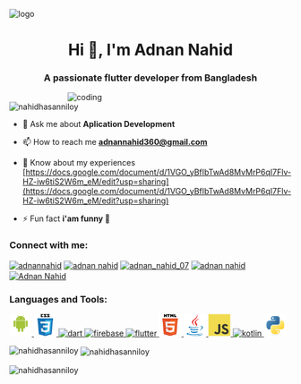 ![logo](https://github.com/nahidhasanniloy/Adnan_Nahid/blob/main/adnannahid360.png)
<h1 align="center">Hi 👋, I'm Adnan Nahid</h1>
<h3 align="center">A passionate flutter developer from Bangladesh</h3>
<img align="right" alt="coding" width="400" src="https://user-images.githubusercontent.com/55389276/140866485-8fb1c876-9a8f-4d6a-98dc-08c4981eaf70.gif">

<p align="left"> <img src="https://komarev.com/ghpvc/?username=nahidhasanniloy&label=Profile%20views&color=0e75b6&style=flat" alt="nahidhasanniloy" /> </p>

- 💬 Ask me about **Aplication Development**

- 📫 How to reach me **adnannahid360@gmail.com**

- 📄 Know about my experiences [https://docs.google.com/document/d/1VGO_yBfIbTwAd8MvMrP6qI7Flv-HZ-iw6tiS2W6m_eM/edit?usp=sharing](https://docs.google.com/document/d/1VGO_yBfIbTwAd8MvMrP6qI7Flv-HZ-iw6tiS2W6m_eM/edit?usp=sharing)

- ⚡ Fun fact **i'am funny 🤪**

<h3 align="left">Connect with me:</h3>
<p align="left">
<a href="https://linkedin.com/in/adnannahid" target="blank"><img align="center" src="https://raw.githubusercontent.com/rahuldkjain/github-profile-readme-generator/master/src/images/icons/Social/linked-in-alt.svg" alt="adnannahid" height="30" width="40" /></a>
<a href="https://fb.com/adnan nahid" target="blank"><img align="center" src="https://raw.githubusercontent.com/rahuldkjain/github-profile-readme-generator/master/src/images/icons/Social/facebook.svg" alt="adnan nahid" height="30" width="40" /></a>
<a href="https://instagram.com/adnan_nahid_07" target="blank"><img align="center" src="https://raw.githubusercontent.com/rahuldkjain/github-profile-readme-generator/master/src/images/icons/Social/instagram.svg" alt="adnan_nahid_07" height="30" width="40" /></a>
<a href="https://www.youtube.com/c/adnan nahid" target="blank"><img align="center" src="https://raw.githubusercontent.com/rahuldkjain/github-profile-readme-generator/master/src/images/icons/Social/youtube.svg" alt="adnan nahid" height="30" width="40" /></a>
<a href="https://discord.gg/Adnan Nahid" target="blank"><img align="center" src="https://raw.githubusercontent.com/rahuldkjain/github-profile-readme-generator/master/src/images/icons/Social/discord.svg" alt="Adnan Nahid" height="30" width="40" /></a>
</p>

<h3 align="left">Languages and Tools:</h3>
<p align="left"> <a href="https://developer.android.com" target="_blank" rel="noreferrer"> <img src="https://raw.githubusercontent.com/devicons/devicon/master/icons/android/android-original-wordmark.svg" alt="android" width="40" height="40"/> </a> <a href="https://www.w3schools.com/css/" target="_blank" rel="noreferrer"> <img src="https://raw.githubusercontent.com/devicons/devicon/master/icons/css3/css3-original-wordmark.svg" alt="css3" width="40" height="40"/> </a> <a href="https://dart.dev" target="_blank" rel="noreferrer"> <img src="https://www.vectorlogo.zone/logos/dartlang/dartlang-icon.svg" alt="dart" width="40" height="40"/> </a> <a href="https://firebase.google.com/" target="_blank" rel="noreferrer"> <img src="https://www.vectorlogo.zone/logos/firebase/firebase-icon.svg" alt="firebase" width="40" height="40"/> </a> <a href="https://flutter.dev" target="_blank" rel="noreferrer"> <img src="https://www.vectorlogo.zone/logos/flutterio/flutterio-icon.svg" alt="flutter" width="40" height="40"/> </a> <a href="https://www.w3.org/html/" target="_blank" rel="noreferrer"> <img src="https://raw.githubusercontent.com/devicons/devicon/master/icons/html5/html5-original-wordmark.svg" alt="html5" width="40" height="40"/> </a> <a href="https://www.java.com" target="_blank" rel="noreferrer"> <img src="https://raw.githubusercontent.com/devicons/devicon/master/icons/java/java-original.svg" alt="java" width="40" height="40"/> </a> <a href="https://developer.mozilla.org/en-US/docs/Web/JavaScript" target="_blank" rel="noreferrer"> <img src="https://raw.githubusercontent.com/devicons/devicon/master/icons/javascript/javascript-original.svg" alt="javascript" width="40" height="40"/> </a> <a href="https://kotlinlang.org" target="_blank" rel="noreferrer"> <img src="https://www.vectorlogo.zone/logos/kotlinlang/kotlinlang-icon.svg" alt="kotlin" width="40" height="40"/> </a> <a href="https://www.python.org" target="_blank" rel="noreferrer"> <img src="https://raw.githubusercontent.com/devicons/devicon/master/icons/python/python-original.svg" alt="python" width="40" height="40"/> </a> </p>

<p><img align="left" src="https://github-readme-stats.vercel.app/api/top-langs?username=nahidhasanniloy&show_icons=true&locale=en&layout=compact" alt="nahidhasanniloy" /></p>

<p>&nbsp;<img align="center" src="https://github-readme-stats.vercel.app/api?username=nahidhasanniloy&show_icons=true&locale=en" alt="nahidhasanniloy" /></p>

<p><img align="center" src="https://github-readme-streak-stats.herokuapp.com/?user=nahidhasanniloy&" alt="nahidhasanniloy" /></p>
